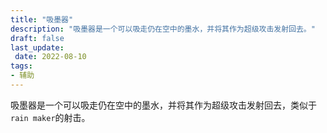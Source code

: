 ```yaml
---
title: "吸墨器"
description: "吸墨器是一个可以吸走仍在空中的墨水，并将其作为超级攻击发射回去。"
draft: false
last_update:  
 date: 2022-08-10 
tags:
- 辅助
---
```


吸墨器是一个可以吸走仍在空中的墨水，并将其作为超级攻击发射回去，类似于`rain maker`的射击。